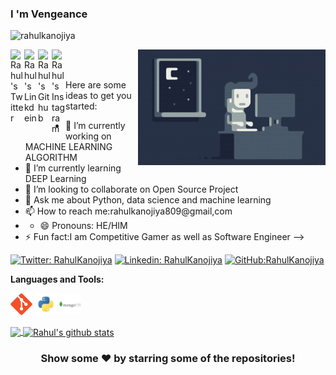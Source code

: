 ###  I 'm Vengeance

<p align="left"> <img src="https://komarev.com/ghpvc/?username=rahulkanojiya&label=Profile%20Views&color=red&style=flat" alt="rahulkanojiya" /></p>


<img alt="Night Coding" src="https://raw.githubusercontent.com/AVS1508/AVS1508/master/assets/Night-Coding.gif" align="right"/>

<a href="https://twitter.com/Rahulk809">
  <img align="left" alt="Rahul's Twitter" width="22px" src="https://cdn.jsdelivr.net/npm/simple-icons@v3/icons/twitter.svg" />
</a>
<a href="https://www.linkedin.com/in/rahulkanojiya/">
  <img align="left" alt="Rahul's Linkdein" width="22px" src="https://cdn.jsdelivr.net/npm/simple-icons@v3/icons/linkedin.svg" />
</a>
<a href="https://github.com/rahulkanojiya">
  <img align="left" alt="Rahul's Github" width="22px" src="https://cdn.jsdelivr.net/npm/simple-icons@v3/icons/github.svg" />
</a>

<a href="https://www.instagram.com/rahulk809/">
  <img align="left" alt="Rahul's Instagram" width="22px" src="https://cdn.jsdelivr.net/npm/simple-icons@v3/icons/instagram.svg" />
</a>

<br/>
<br/>

Here are some ideas to get you started:

- 🔭 I’m currently working on MACHINE LEARNING ALGORITHM
- 🌱 I’m currently learning DEEP Learning
- 👯 I’m looking to collaborate on Open Source Project
- 💬 Ask me about Python, data science and machine learning
- 📫 How to reach me:rahulkanojiya809@gmail,com
- - 😄 Pronouns: HE/HIM
- ⚡ Fun fact:I am Competitive Gamer as well as Software Engineer
-->


[![Twitter: RahulKanojiya](https://img.shields.io/twitter/follow/Rahulk809?style=social)](https://twitter.com/Rahulk809)
[![Linkedin: RahulKanojiya](https://img.shields.io/badge/-RahulKanojiya-blue?style=flat-square&logo=Linkedin&logoColor=white&link=https://www.linkedin.com/in/rahul-kanojiya-6b05a7138/)](https://www.linkedin.com/in/rahulkanojiya/)
[![GitHub:RahulKanojiya](https://img.shields.io/github/followers/rahulkanojiya?label=follow&style=social)](https://github.com/rahulkanojiya)


**Languages and Tools:**  

<code><img height="35" src="https://raw.githubusercontent.com/devicons/devicon/master/icons/git/git-original.svg"></code>
<code><img height="35" src="https://raw.githubusercontent.com/github/explore/80688e429a7d4ef2fca1e82350fe8e3517d3494d/topics/python/python.png"></code> 
<code><img height="35" src="https://raw.githubusercontent.com/github/explore/80688e429a7d4ef2fca1e82350fe8e3517d3494d/topics/mongodb/mongodb.png"></code> 


<a href="https://github.com/rahulkanojiya">
<img align="center" src ="https://github-readme-stats.vercel.app/api?username=rahulkanojiya&&show_icons=true&title_color=ffffff&icon_color=bb2acf&text_color=daf7dc&bg_color=151515">
</a>
<a href="https://github.com/rahulkanojiya">
 <img align="center" src="https://github-readme-stats-eight-theta.vercel.app/api/top-langs/?username=rahulkanojiya&layout=compact&langs_count=8&theme=algolia" alt="Rahul's github stats"/>
</a>

<div align="center">

### Show some ❤️ by starring some of the repositories!

</div>
